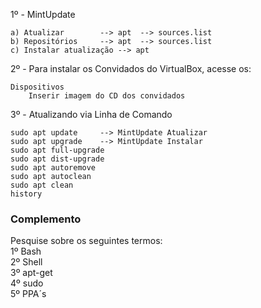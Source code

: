 1º - MintUpdate

	a) Atualizar 	 	--> apt  --> sources.list
	b) Repositórios 	--> apt  --> sources.list
	c) Instalar atualização --> apt

2º - Para instalar os Convidados do VirtualBox, acesse os:

	Dispositivos
		Inserir imagem do CD dos convidados

3º - Atualizando via Linha de Comando<br>

	sudo apt update  	--> MintUpdate Atualizar
	sudo apt upgrade  	--> MintUpdate Instalar
	sudo apt full-upgrade
	sudo apt dist-upgrade
	sudo apt autoremove
	sudo apt autoclean
	sudo apt clean
	history

<h3>Complemento</h3>
Pesquise sobre os seguintes termos:<br>
1º Bash<br>
2º Shell<br>
3º apt-get<br>
4º sudo<br>
5º PPA´s<br>
